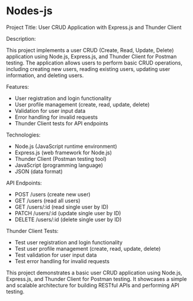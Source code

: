 # Nodes-js

Project Title: User CRUD Application with Express.js and Thunder Client

Description:

This project implements a user CRUD (Create, Read, Update, Delete) application using Node.js, Express.js, and Thunder Client for Postman testing. The application allows users to perform basic CRUD operations, including creating new users, reading existing users, updating user information, and deleting users.

Features:

- User registration and login functionality
- User profile management (create, read, update, delete)
- Validation for user input data
- Error handling for invalid requests
- Thunder Client tests for API endpoints

Technologies:

- Node.js (JavaScript runtime environment)
- Express.js (web framework for Node.js)
- Thunder Client (Postman testing tool)
- JavaScript (programming language)
- JSON (data format)

API Endpoints:

- POST /users (create new user)
- GET /users (read all users)
- GET /users/:id (read single user by ID)
- PATCH /users/:id (update single user by ID)
- DELETE /users/:id (delete single user by ID)

Thunder Client Tests:

- Test user registration and login functionality
- Test user profile management (create, read, update, delete)
- Test validation for user input data
- Test error handling for invalid requests

This project demonstrates a basic user CRUD application using Node.js, Express.js, and Thunder Client for Postman testing. It showcases a simple and scalable architecture for building RESTful APIs and performing API testing.
